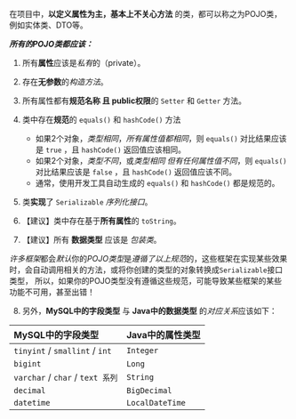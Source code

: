 
在项目中，**以定义属性为主，基本上不关心方法** 的类，都可以称之为POJO类，例如实体类、DTO等。

***所有的POJO类都应该：***
1. 所有**属性**应该是*私有*的（private）。
   
2. 存在**无参数**的*构造方法*。
   
3. 所有属性都有**规范名称 且 public权限**的 `Setter` 和 `Getter` 方法。
   
4. 类中存在**规范**的 `equals()` 和 `hashCode()` 方法
    - 如果2个对象，*类型相同*，*所有属性值都相同*，则 `equals()` 对比结果应该是 `true` ，且 `hashCode()` 返回值应该相同。
    - 如果2个对象，*类型不同*，或*类型相同 但有任何属性值不同*，则 `equals()` 对比结果应该是 `false` ，且 `hashCode()` 返回值应该不同。
    - 通常，使用开发工具自动生成的 `equals()` 和 `hashCode()` 都是规范的。

5. 类**实现**了 `Serializable` *序列化接口*。

6. 【建议】类中存在基于**所有属性**的 `toString`。

7. 【建议】所有 **数据类型** 应该是 *包装类*。

*许多框架*都会*默认*你的*POJO类型*是*遵循了以上规范*的，这些框架在实现某些效果时，会自动调用相关的方法，或将你创建的类型的对象转换成`Serializable`接口类型，
所以，如果你的POJO类型没有遵循这些规范，可能导致某些框架的某些功能不可用，甚至出错！

8. 另外，**MySQL中的字段类型** 与 **Java中的数据类型** 的*对应关系*应该如下：

| MySQL中的字段类型                | Java中的属性类型 |
|:-------------------------------- |:---------------- |
| `tinyint` / `smallint` / `int`   | `Integer`        |
| `bigint`                         | `Long`           |
| `varchar` / `char` / `text 系列` | `String`         |
| `decimal`                        | `BigDecimal`     |
| `datetime`                       | `LocalDateTime`  |
